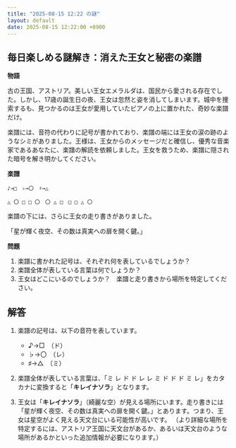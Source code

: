 ```yaml
---
title: "2025-08-15 12:22 の謎"
layout: default
date: 2025-08-15 12:22:00 +0900
---
```

## 毎日楽しめる謎解き：消えた王女と秘密の楽譜

**物語**

古の王国、アストリア。美しい王女エメラルダは、国民から愛される存在でした。しかし、17歳の誕生日の夜、王女は忽然と姿を消してしまいます。城中を捜索するも、見つかるのは王女が愛用していたピアノの上に置かれた、奇妙な楽譜だけ。

楽譜には、音符の代わりに記号が書かれており、楽譜の端には王女の涙の跡のようなシミがありました。王様は、王女からのメッセージだと確信し、優秀な音楽家であるあなたに、楽譜の解読を依頼しました。王女を救うため、楽譜に隠された暗号を解き明かしてください。

**楽譜**

```
♪→□　♭→〇　♯→△

△ 〇 □ □ 〇　〇 △ □　□ □ △ 〇
```

楽譜の下には、さらに王女の走り書きがありました。

「星が輝く夜空、その数は真実への扉を開く鍵。」

**問題**

1.  楽譜に書かれた記号は、それぞれ何を表しているでしょうか？
2.  楽譜全体が表している言葉は何でしょうか？
3.  王女はどこにいるのでしょうか？　楽譜と走り書きから場所を特定してください。

## 解答

1.  楽譜の記号は、以下の音符を表しています。
    *   ♪→□　（ド）
    *   ♭→〇　（レ）
    *   ♯→△　（ミ）

2.  楽譜全体が表している言葉は、「ミ レ ド ド レ レ ミ ド ド ド ミ レ」をカタカナに変換すると「**キレイナソラ**」となります。

3.  王女は「**キレイナソラ**」（綺麗な空）が見える場所にいます。走り書きには「星が輝く夜空、その数は真実への扉を開く鍵。」とあります。つまり、王女は星空がよく見える天文台にいる可能性が高いです。
    （より詳細な場所を特定するには、アストリア王国に天文台があるか、あるいは天文台のような場所があるかといった追加情報が必要になります。）
